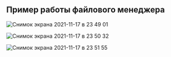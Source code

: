 ## Пример работы файлового менеджера

![Снимок экрана 2021-11-17 в 23 49 01](https://user-images.githubusercontent.com/72342708/142283282-f660560b-6cbc-493e-b712-812f87893ebe.png)

![Снимок экрана 2021-11-17 в 23 50 32](https://user-images.githubusercontent.com/72342708/142283286-5b7068e6-19b8-4493-8877-1156808db129.png)

![Снимок экрана 2021-11-17 в 23 51 55](https://user-images.githubusercontent.com/72342708/142283287-b8c41c3a-fb7d-4f10-ba74-070b4b4701cc.png)
